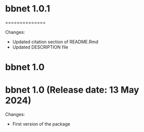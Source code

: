 # bbnet 1.0.1
==============

Changes:

* Updated citation section of README.Rmd
* Updated DESCRIPTION file


# bbnet 1.0

bbnet 1.0 (Release date: 13 May 2024)
==============

Changes:

* First version of the package
